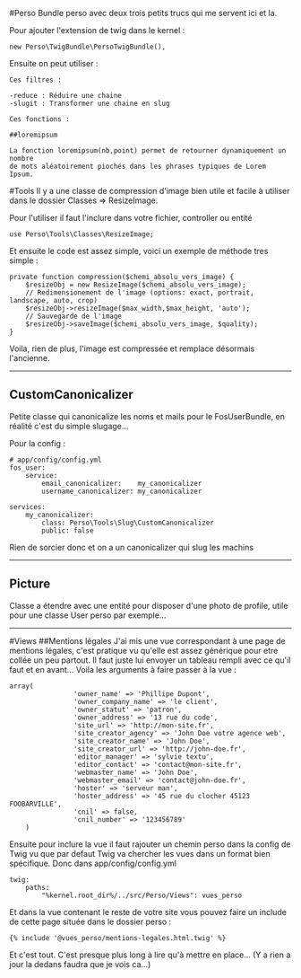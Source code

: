 #Perso
Bundle perso avec deux trois petits trucs qui me servent ici et la.

Pour ajouter l'extension de twig dans le kernel :

    new Perso\TwigBundle\PersoTwigBundle(),

Ensuite on peut utiliser :

    Ces filtres :

    -reduce : Réduire une chaine
    -slugit : Transformer une chaine en slug

    Ces fonctions :    
    
    ##loremipsum

    La fonction loremipsum(nb,point) permet de retourner dynamiquement un nombre 
    de mots aléatoirement piochés dans les phrases typiques de Lorem Ipsum.
    

#Tools
Il y a une classe de compression d'image bien utile et facile à utiliser dans le 
dossier Classes => ResizeImage.

Pour l'utiliser il faut l'inclure dans votre fichier, controller ou entité
    
    use Perso\Tools\Classes\ResizeImage;

Et ensuite le code est assez simple, voici un exemple de méthode tres simple :
    
    private function compression($chemi_absolu_vers_image) {
        $resizeObj = new ResizeImage($chemi_absolu_vers_image);
        // Redimensionement de l'image (options: exact, portrait, landscape, auto, crop)
        $resizeObj->resizeImage($max_width,$max_height, 'auto');
        // Sauvegarde de l'image
        $resizeObj->saveImage($chemi_absolu_vers_image, $quality);
    }

Voila, rien de plus, l'image est compressée et remplace désormais l'ancienne.

---

## CustomCanonicalizer ##
Petite classe qui canonicalize les noms et mails pour le FosUserBundle, en réalité c'est du simple slugage...

Pour la config :

    # app/config/config.yml
    fos_user:
        service:
            email_canonicalizer:    my_canonicalizer
            username_canonicalizer: my_canonicalizer
        
    services:
        my_canonicalizer:
            class: Perso\Tools\Slug\CustomCanonicalizer
            public: false 

Rien de sorcier donc et on a un canonicalizer qui slug les machins

---
## Picture ##

Classe a étendre avec une entité pour disposer d'une photo de profile, utile
pour une classe User perso par exemple...

---
#Views
##Mentions légales
J'ai mis une vue correspondant à une page de mentions légales, c'est pratique vu qu'elle est assez générique pour etre collée un peu partout. Il faut juste lui envoyer un tableau rempli avec ce qu'il faut et en avant...
Voila les arguments à faire passer à la vue :

    array(
                    'owner_name' => 'Phillipe Dupont',
                    'owner_company_name' => 'le client',
                    'owner_statut' => 'patron',
                    'owner_address' => '13 rue du code',
                    'site_url' => 'http://mon-site.fr',
                    'site_creator_agency' => 'John Doe votre agence web',
                    'site_creator_name' => 'John Doe',
                    'site_creator_url' => 'http://john-doe.fr',
                    'editor_manager' => 'sylvie textu',
                    'editor_contact' => 'contact@mon-site.fr',
                    'webmaster_name' => 'John Doe',
                    'webmaster_email' => 'contact@john-doe.fr',
                    'hoster' => 'serveur man',
                    'hoster_address' => '45 rue du clocher 45123 FOOBARVILLE',
                    'cnil' => false,
                    'cnil_number' => '123456789'
        )

Ensuite pour inclure la vue il faut rajouter un chemin perso dans la config de Twig vu que par defaut Twig va chercher les vues dans un format bien spécifique.
Donc dans app/config/config.yml

    twig:
        paths:
            "%kernel.root_dir%/../src/Perso/Views": vues_perso

Et dans la vue contenant le reste de votre site vous pouvez faire un include de cette page située dans le dossier perso :

    {% include '@vues_perso/mentions-legales.html.twig' %}

Et c'est tout. C'est presque plus long à lire qu'à mettre en place...
(Y a rien a jour la dedans faudra que je vois ca...)
